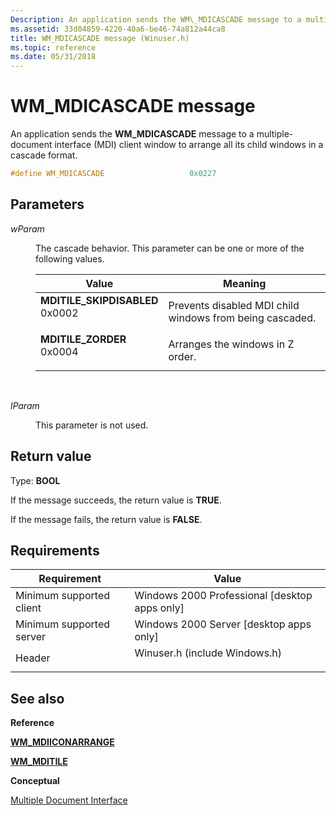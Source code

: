 ```yaml
---
Description: An application sends the WM\_MDICASCADE message to a multiple-document interface (MDI) client window to arrange all its child windows in a cascade format.
ms.assetid: 33d04859-4220-40a6-be46-74a812a44ca8
title: WM_MDICASCADE message (Winuser.h)
ms.topic: reference
ms.date: 05/31/2018
---
```


# WM\_MDICASCADE message

An application sends the **WM\_MDICASCADE** message to a multiple-document interface (MDI) client window to arrange all its child windows in a cascade format.


```C++
#define WM_MDICASCADE                   0x0227
```



## Parameters

<dl> <dt>

*wParam* 
</dt> <dd>

The cascade behavior. This parameter can be one or more of the following values.



| Value                                                                                                                                                                                                                                          | Meaning                                                              |
|------------------------------------------------------------------------------------------------------------------------------------------------------------------------------------------------------------------------------------------------|----------------------------------------------------------------------|
| <span id="MDITILE_SKIPDISABLED"></span><span id="mditile_skipdisabled"></span><dl> <dt>**MDITILE\_SKIPDISABLED**</dt> <dt>0x0002</dt> </dl> | Prevents disabled MDI child windows from being cascaded. <br/> |
| <span id="MDITILE_ZORDER"></span><span id="mditile_zorder"></span><dl> <dt>**MDITILE\_ZORDER**</dt> <dt>0x0004</dt> </dl>                   | Arranges the windows in Z order.<br/>                          |



 

</dd> <dt>

*lParam* 
</dt> <dd>

This parameter is not used.

</dd> </dl>

## Return value

Type: **BOOL**

If the message succeeds, the return value is **TRUE**.

If the message fails, the return value is **FALSE**.

## Requirements



| Requirement | Value |
|-------------------------------------|----------------------------------------------------------------------------------------------------------|
| Minimum supported client<br/> | Windows 2000 Professional \[desktop apps only\]<br/>                                               |
| Minimum supported server<br/> | Windows 2000 Server \[desktop apps only\]<br/>                                                     |
| Header<br/>                   | <dl> <dt>Winuser.h (include Windows.h)</dt> </dl> |



## See also

<dl> <dt>

**Reference**
</dt> <dt>

[**WM\_MDIICONARRANGE**](wm-mdiiconarrange.md)
</dt> <dt>

[**WM\_MDITILE**](wm-mditile.md)
</dt> <dt>

**Conceptual**
</dt> <dt>

[Multiple Document Interface](multiple-document-interface.md)
</dt> </dl>

 

 




